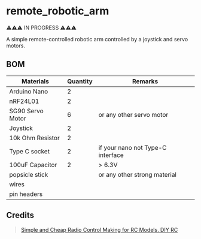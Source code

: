 # remote_robotic_arm

⚠⚠⚠ IN PROGRESS ⚠⚠⚠

A simple remote-controlled robotic arm controlled by a joystick and servo motors.

## BOM

| Materials | Quantity | Remarks |
| --- | --- | --- |
| Arduino Nano | 2 | |
| nRF24L01 | 2 | |
| SG90 Servo Motor | 6 | or any other servo motor |
| Joystick | 2 | |
| 10k Ohm Resistor | 2 | |
| Type C socket | 2 | if your nano not Type-C interface |
| 100uF Capacitor | 2 | > 6.3V |
| popsicle stick | | or any other strong material |
| wires |  | |
| pin headers |  | |

## Credits
> [Simple and Cheap Radio Control Making for RC Models. DIY RC](https://www.rcpano.net/2020/02/17/simple-and-cheap-radio-control-making-for-rc-models-diy-rc)

